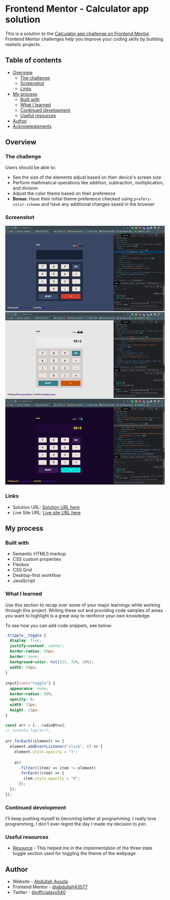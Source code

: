 # Frontend Mentor - Calculator app solution

This is a solution to the [Calculator app challenge on Frontend Mentor](https://www.frontendmentor.io/challenges/calculator-app-9lteq5N29). Frontend Mentor challenges help you improve your coding skills by building realistic projects.

## Table of contents

- [Overview](#overview)
  - [The challenge](#the-challenge)
  - [Screenshot](#screenshot)
  - [Links](#links)
- [My process](#my-process)
  - [Built with](#built-with)
  - [What I learned](#what-i-learned)
  - [Continued development](#continued-development)
  - [Useful resources](#useful-resources)
- [Author](#author)
- [Acknowledgments](#acknowledgments)

## Overview

### The challenge

Users should be able to:

- See the size of the elements adjust based on their device's screen size
- Perform mathmatical operations like addition, subtraction, multiplication, and division
- Adjust the color theme based on their preference
- **Bonus**: Have their initial theme preference checked using `prefers-color-scheme` and have any additional changes saved in the browser

### Screenshot

![](./design/Screenshot_38.png)
![](./design/Screenshot_39.png)
![](./design/Screenshot_40.png)

### Links

- Solution URL: [Solution URL here](https://www.frontendmentor.io/solutions/calculator-app-OJN1qifO_R)
- Live Site URL: [Live site URL here](https://simplecalc-app.netlify.app/)

## My process

### Built with

- Semantic HTML5 markup
- CSS custom properties
- Flexbox
- CSS Grid
- Desktop-first workflow
- JavaScript

### What I learned

Use this section to recap over some of your major learnings while working through this project. Writing these out and providing code samples of areas you want to highlight is a great way to reinforce your own knowledge.

To see how you can add code snippets, see below:

```css
.tripple__toggle {
  display: flex;
  justify-content: center;
  border-radius: 50px;
  border: none;
  background-color: hsl(223, 31%, 20%);
  width: 50px;
}

input[name="toggle"] {
  appearance: none;
  border-radius: 50%;
  opacity: 0;
  width: 15px;
  height: 15px;
}
```

```js
const arr = [...radioBtns];
// console.log(arr);

arr.forEach((element) => {
  element.addEventListener("click", () => {
    element.style.opacity = "1";

    arr
      .filter((item) => item != element)
      .forEach((item) => {
        item.style.opacity = "0";
      });
  });
});
```

### Continued development

I'll keep pushing myself to becoming better at programming. I really love programming, I don't ever regret the day I made my decision to join.

### Useful resources

- [Resource](https://webcodespace.com/how-to-create-a-three-state-toggle-switch-using-html-css-and-javascript) - This helped me in the implementation of the three state toggle section used for toggling the theme of the webpage

## Author

- Website - [Abdullah Ayoola](https://github.com/abdullah43577)
- Frontend Mentor - [@abdullah43577](https://www.frontendmentor.io/profile/abdullah43577)
- Twitter - [@officialayo540](https://twitter.com/officialayo540)
